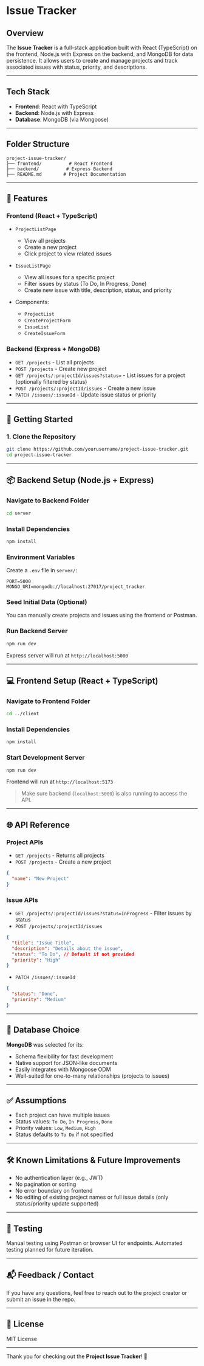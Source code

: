 # Issue Tracker

## Overview

The **Issue Tracker** is a full-stack application built with React (TypeScript) on the frontend, Node.js with Express on the backend, and MongoDB for data persistence. It allows users to create and manage projects and track associated issues with status, priority, and descriptions.

---

## Tech Stack

- **Frontend**: React with TypeScript
- **Backend**: Node.js with Express
- **Database**: MongoDB (via Mongoose)

---

## Folder Structure

```
project-issue-tracker/
├── frontend/          # React Frontend
├── backend/          # Express Backend
├── README.md        # Project Documentation
```

---

## 🧩 Features

### Frontend (React + TypeScript)

- `ProjectListPage`
  - View all projects
  - Create a new project
  - Click project to view related issues

- `IssueListPage`
  - View all issues for a specific project
  - Filter issues by status (To Do, In Progress, Done)
  - Create new issue with title, description, status, and priority

- Components:
  - `ProjectList`
  - `CreateProjectForm`
  - `IssueList`
  - `CreateIssueForm`

### Backend (Express + MongoDB)

- `GET /projects` - List all projects
- `POST /projects` - Create new project
- `GET /projects/:projectId/issues?status=` - List issues for a project (optionally filtered by status)
- `POST /projects/:projectId/issues` - Create a new issue
- `PATCH /issues/:issueId` - Update issue status or priority

---

## 🚀 Getting Started

### 1. Clone the Repository

```bash
git clone https://github.com/yourusername/project-issue-tracker.git
cd project-issue-tracker
```

---

## 📦 Backend Setup (Node.js + Express)

### Navigate to Backend Folder
```bash
cd server
```

### Install Dependencies
```bash
npm install
```

### Environment Variables

Create a `.env` file in `server/`:

```
PORT=5000
MONGO_URI=mongodb://localhost:27017/project_tracker
```

### Seed Initial Data (Optional)

You can manually create projects and issues using the frontend or Postman.

### Run Backend Server

```bash
npm run dev
```

Express server will run at `http://localhost:5000`

---

## 💻 Frontend Setup (React + TypeScript)

### Navigate to Frontend Folder
```bash
cd ../client
```

### Install Dependencies
```bash
npm install
```

### Start Development Server
```bash
npm run dev
```

Frontend will run at `http://localhost:5173`

> Make sure backend (`localhost:5000`) is also running to access the API.

---

## 🌐 API Reference

### Project APIs

- `GET /projects` - Returns all projects
- `POST /projects` - Create a new project
```json
{
  "name": "New Project"
}
```

### Issue APIs

- `GET /projects/:projectId/issues?status=InProgress` - Filter issues by status
- `POST /projects/:projectId/issues`
```json
{
  "title": "Issue Title",
  "description": "Details about the issue",
  "status": "To Do", // Default if not provided
  "priority": "High"
}
```
- `PATCH /issues/:issueId`
```json
{
  "status": "Done",
  "priority": "Medium"
}
```

---

## 📌 Database Choice

**MongoDB** was selected for its:

- Schema flexibility for fast development
- Native support for JSON-like documents
- Easily integrates with Mongoose ODM
- Well-suited for one-to-many relationships (projects to issues)

---

## ✅ Assumptions

- Each project can have multiple issues
- Status values: `To Do`, `In Progress`, `Done`
- Priority values: `Low`, `Medium`, `High`
- Status defaults to `To Do` if not specified

---

## 🛠️ Known Limitations & Future Improvements

- No authentication layer (e.g., JWT)
- No pagination or sorting
- No error boundary on frontend
- No editing of existing project names or full issue details (only status/priority update supported)

---

## 🧪 Testing

Manual testing using Postman or browser UI for endpoints. Automated testing planned for future iteration.

---

## 📬 Feedback / Contact

If you have any questions, feel free to reach out to the project creator or submit an issue in the repo.

---

## 📄 License

MIT License

---

Thank you for checking out the **Project Issue Tracker**! 🚀
